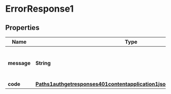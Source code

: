 # ErrorResponse1

## Properties
Name | Type | Description | Notes
------------ | ------------- | ------------- | -------------
**message** | **String** | Describes what went wrong human readable | 
**code** | [**Paths1authgetresponses401contentapplication1jsonschemapropertiescode**](Paths1authgetresponses401contentapplication1jsonschemapropertiescode.md) |  | 
